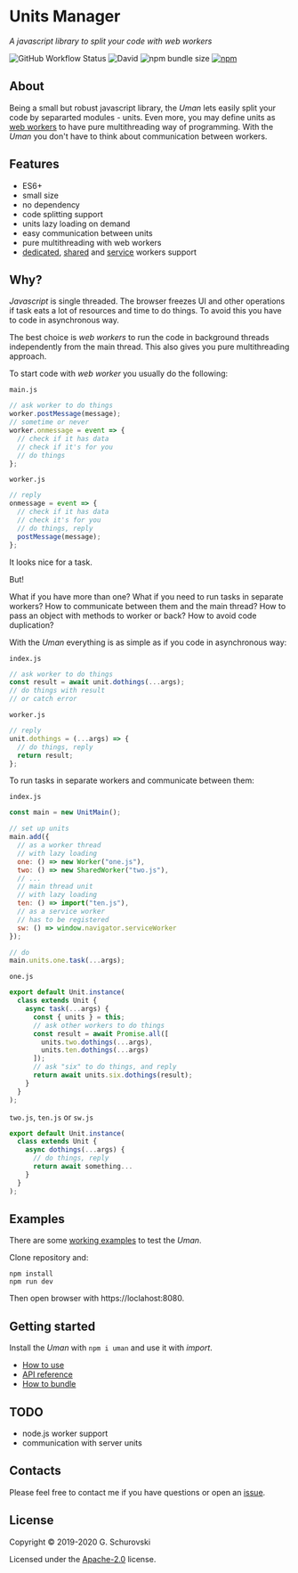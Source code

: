 # Units Manager

_A javascript library to split your code with web workers_

![GitHub Workflow Status](https://img.shields.io/github/workflow/status/greorex/uman/Tests) ![David](https://img.shields.io/david/greorex/uman) ![npm bundle size](https://img.shields.io/bundlephobia/min/uman) [![npm](https://img.shields.io/npm/v/uman)](https://www.npmjs.com/package/uman)

## About

Being a small but robust javascript library, the _Uman_ lets easily split your code by separarted modules - units. Even more, you may define units as [web workers](https://developer.mozilla.org/docs/Web/API/Web_Workers_API) to have pure multithreading way of programming. With the _Uman_ you don't have to think about communication between workers.

## Features

- ES6+
- small size
- no dependency
- code splitting support
- units lazy loading on demand
- easy communication between units
- pure multithreading with web workers
- [dedicated](https://developer.mozilla.org/docs/Web/API/Worker), [shared](https://developer.mozilla.org/docs/Web/API/SharedWorker) and [service](https://developer.mozilla.org/docs/Web/API/ServiceWorker) workers support

## Why?

_Javascript_ is single threaded. The browser freezes UI and other operations if task eats a lot of resources and time to do things. To avoid this you have to code in asynchronous way.

The best choice is _web workers_ to run the code in background threads independently from the main thread. This also gives you pure multithreading approach.

To start code with _web worker_ you usually do the following:

`main.js`

```javascript
// ask worker to do things
worker.postMessage(message);
// sometime or never
worker.onmessage = event => {
  // check if it has data
  // check if it's for you
  // do things
};
```

`worker.js`

```javascript
// reply
onmessage = event => {
  // check if it has data
  // check it's for you
  // do things, reply
  postMessage(message);
};
```

It looks nice for a task.

But!

What if you have more than one? What if you need to run tasks in separate workers? How to communicate between them and the main thread? How to pass an object with methods to worker or back? How to avoid code duplication?

With the _Uman_ everything is as simple as if you code in asynchronous way:

`index.js`

```javascript
// ask worker to do things
const result = await unit.dothings(...args);
// do things with result
// or catch error
```

`worker.js`

```javascript
// reply
unit.dothings = (...args) => {
  // do things, reply
  return result;
};
```

To run tasks in separate workers and communicate between them:

`index.js`

```javascript
const main = new UnitMain();

// set up units
main.add({
  // as a worker thread
  // with lazy loading
  one: () => new Worker("one.js"),
  two: () => new SharedWorker("two.js"),
  // ...
  // main thread unit
  // with lazy loading
  ten: () => import("ten.js"),
  // as a service worker
  // has to be registered
  sw: () => window.navigator.serviceWorker
});

// do
main.units.one.task(...args);
```

`one.js`

```javascript
export default Unit.instance(
  class extends Unit {
    async task(...args) {
      const { units } = this;
      // ask other workers to do things
      const result = await Promise.all([
        units.two.dothings(...args),
        units.ten.dothings(...args)
      ]);
      // ask "six" to do things, and reply
      return await units.six.dothings(result);
    }
  }
);
```

`two.js`, `ten.js` or `sw.js`

```javascript
export default Unit.instance(
  class extends Unit {
    async dothings(...args) {
      // do things, reply
      return await something...
    }
  }
);
```

## Examples

There are some [working examples](https://github.com/greorex/uman/tree/master/tests) to test the _Uman_.

Clone repository and:

```
npm install
npm run dev
```

Then open browser with https://loclahost:8080.

<a name="getting_started"></a>

## Getting started

Install the _Uman_ with `npm i uman` and use it with _import_.

- [How to use](docs/howtouse.md)
- [API reference](docs/api.md)
- [How to bundle](docs/howtobundle.md)

## TODO

- node.js worker support
- communication with server units

## Contacts

Please feel free to contact me if you have questions or open an [issue](https://github.com/greorex/uman/issues).

## License

Copyright © 2019-2020 G. Schurovski

Licensed under the [Apache-2.0](LICENSE) license.
